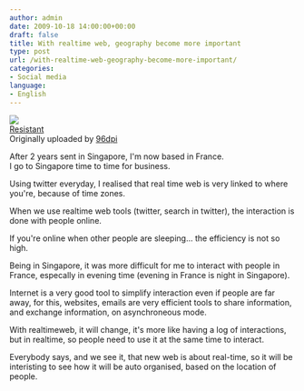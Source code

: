```yaml
---
author: admin
date: 2009-10-18 14:00:00+00:00
draft: false
title: With realtime web, geography become more important
type: post
url: /with-realtime-web-geography-become-more-important/
categories:
- Social media
language:
- English
---
```


[![](http://farm3.static.flickr.com/2048/2202529878_ded19c6799_m.jpg)
](http://www.flickr.com/photos/96dpi/2202529878/)  
[Resistant](http://www.flickr.com/photos/96dpi/2202529878/)  
Originally uploaded by [96dpi](http://www.flickr.com/people/96dpi/)

After 2 years sent in Singapore, I'm now based in France.  
I go to Singapore time to time for business.  
  
Using twitter everyday, I realised that real time web is very linked to where you're, because of time zones.  
  
When we use realtime web tools (twitter, search in twitter), the interaction is done with people online.  
  
If you're online when other people are sleeping... the efficiency is not so high.  
  
Being in Singapore, it was more difficult for me to interact with people in France, especally in evening time (evening in France is night in Singapore).  
  
Internet is a very good tool to simplify interaction even if people are far away, for this, websites, emails are very efficient tools to share information, and exchange information, on asynchroneous mode.  
  
With realtimeweb, it will change, it's more like having a log of interactions, but in realtime, so people need to use it at the same time to interact.  
  
Everybody says, and we see it, that new web is about real-time, so it will be interisting to see how it will be auto organised, based on the location of people.  


